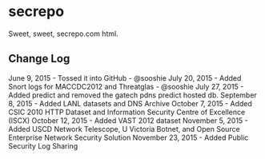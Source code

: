 # secrepo
Sweet, sweet, secrepo.com html.

## Change Log
June 9, 2015 - Tossed it into GitHub - @sooshie
July 20, 2015 - Added Snort logs for MACCDC2012 and Threatglas - @sooshie
July 27, 2015 - Added predict and removed the gatech pdns predict hosted db.
September 8, 2015 - Added LANL datasets and DNS Archive
October 7, 2015 - Added CSIC 2010 HTTP Dataset and Information Security Centre of Excellence (ISCX)
October 12, 2015 - Added VAST 2012 dataset
November 5, 2015 - Added USCD Network Telescope, U Victoria Botnet, and Open Source Enterprise Network Security Solution
November 23, 2015 - Added Public Security Log Sharing
